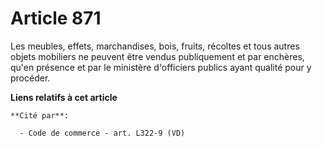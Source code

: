 # Article 871

Les meubles, effets, marchandises, bois, fruits, récoltes et tous autres objets mobiliers ne peuvent être vendus publiquement
et par enchères, qu'en présence et par le ministère d'officiers publics ayant qualité pour y procéder.

**Liens relatifs à cet article**

	**Cité par**:

	  - Code de commerce - art. L322-9 (VD)
